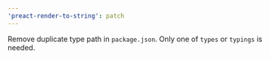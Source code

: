```yaml
---
'preact-render-to-string': patch
---
```


Remove duplicate type path in `package.json`. Only one of `types` or `typings` is needed.
